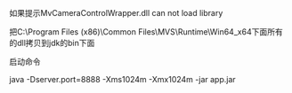 如果提示MvCameraControlWrapper.dll  can not load library

把C:\Program Files (x86)\Common Files\MVS\Runtime\Win64_x64下面所有的dll拷贝到jdk的bin下面


启动命令

java -Dserver.port=8888 -Xms1024m -Xmx1024m -jar app.jar